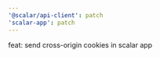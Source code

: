 ```yaml
---
'@scalar/api-client': patch
'scalar-app': patch
---
```


feat: send cross-origin cookies in scalar app
